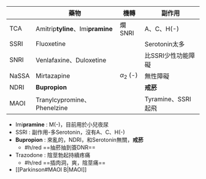 |       | 藥物                        | 機轉   | 副作用             |
|-------|-----------------------------|--------|--------------------|
| TCA   | Amitrip**tyline**、Imi**pramine**   | 爛SNRI | A、C、H(-)         |
| SSRI  | Fluoxetine                  |        | Serotonin太多      |
| SNRI  | Venlafaxine、Duloxetine     |        | 比SSRI少性功能障礙 |
| NaSSA | Mirtazapine                 | $\alpha_2$ (-) | 無性障礙           |
| NDRI  | **Bupropion**                   |        | **戒菸**               |
| MAOI  | Tranylcypromine、Phenelzine |        | Tyramine、SSRI起飛 |
- Imi**pramine** : M(-)，目前用於小兒夜尿
- SSRI : 副作用-多Serotonin，沒有A、C、H(-)
- **Bupropion** : 來亂的，NDRI，和Serotonin無關，**戒菸**
	- #h/red ==抽菸抽到簽DNR==
- Trazodone : 陰莖勃起持續疼痛
	- #h/red  ==插肉洞，爽，陰莖痛==
- [[Parkinson#MAOI B|MAOI]]